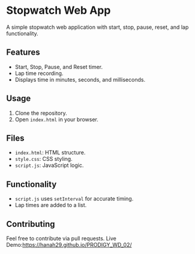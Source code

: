 # Stopwatch Web App

A simple stopwatch web application with start, stop, pause, reset, and lap functionality.

## Features

* Start, Stop, Pause, and Reset timer.
* Lap time recording.
* Displays time in minutes, seconds, and milliseconds.

## Usage

1.  Clone the repository.
2.  Open `index.html` in your browser.

## Files

* `index.html`: HTML structure.
* `style.css`: CSS styling.
* `script.js`: JavaScript logic.

## Functionality

* `script.js` uses `setInterval` for accurate timing.
* Lap times are added to a list.

## Contributing

Feel free to contribute via pull requests.
Live Demo:https://hanah29.github.io/PRODIGY_WD_02/
